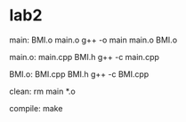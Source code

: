 # lab2
main: BMI.o main.o
  g++ -o main main.o BMI.o
  
main.o: main.cpp BMI.h
  g++ -c main.cpp

BMI.o: BMI.cpp BMI.h
  g++ -c BMI.cpp
  
 clean:
  rm main *.o

compile: make
